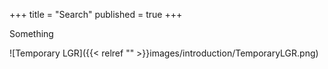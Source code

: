 +++
title = "Search"
published = true
+++

Something

![Temporary LGR]({{< relref "" >}}images/introduction/TemporaryLGR.png)